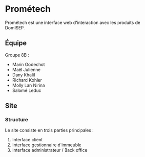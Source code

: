 # Prométech

Prométech est une interface web d'interaction avec les produits de DomISEP.

## Équipe

Groupe 8B :

* Marin Godechot
* Maël Julienne
* Dany Khalil
* Richard Kohler
* Molly Lan Nirina
* Salomé Leduc

## Site

### Structure

Le site consiste en trois parties principales :
1. Interface client
1. Interface gestionnaire d'immeuble
1. Interface administrateur / Back office 